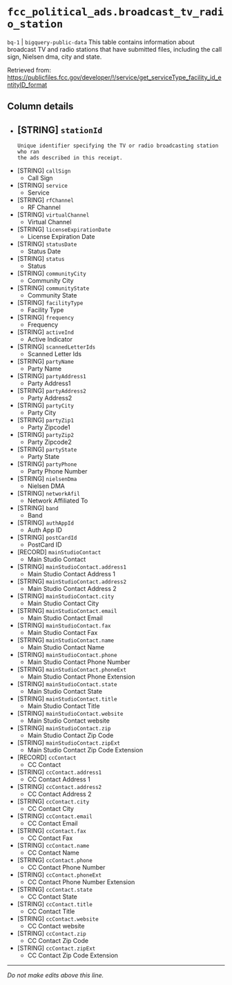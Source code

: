 # `fcc_political_ads.broadcast_tv_radio_station`
`bq-1` | `bigquery-public-data`
This table contains information about broadcast TV and radio stations that have submitted files, including the call sign, Nielsen dma, city and state. 

Retrieved from: https://publicfiles.fcc.gov/developer/!/service/get_serviceType_facility_id_entityID_format

## Column details
* [STRING]    `stationId`
  - 
      Unique identifier specifying the TV or radio broadcasting station who ran
      the ads described in this receipt.
* [STRING]    `callSign`
  - Call Sign
* [STRING]    `service`
  - Service
* [STRING]    `rfChannel`
  - RF Channel
* [STRING]    `virtualChannel`
  - Virtual Channel
* [STRING]    `licenseExpirationDate`
  - License Expiration Date
* [STRING]    `statusDate`
  - Status Date
* [STRING]    `status`
  - Status
* [STRING]    `communityCity`
  - Community City
* [STRING]    `communityState`
  - Community State
* [STRING]    `facilityType`
  - Facility Type
* [STRING]    `frequency`
  - Frequency
* [STRING]    `activeInd`
  - Active Indicator
* [STRING]    `scannedLetterIds`
  - Scanned Letter Ids
* [STRING]    `partyName`
  - Party Name
* [STRING]    `partyAddress1`
  - Party Address1
* [STRING]    `partyAddress2`
  - Party Address2
* [STRING]    `partyCity`
  - Party City
* [STRING]    `partyZip1`
  - Party Zipcode1
* [STRING]    `partyZip2`
  - Party Zipcode2
* [STRING]    `partyState`
  - Party State
* [STRING]    `partyPhone`
  - Party Phone Number
* [STRING]    `nielsenDma`
  - Nielsen DMA
* [STRING]    `networkAfil`
  - Network Affiliated To
* [STRING]    `band`
  - Band
* [STRING]    `authAppId`
  - Auth App ID
* [STRING]    `postCardId`
  - PostCard ID
* [RECORD]    `mainStudioContact`
  - Main Studio Contact
* [STRING]    `mainStudioContact.address1`
  - Main Studio Contact Address 1
* [STRING]    `mainStudioContact.address2`
  - Main Studio Contact Address 2
* [STRING]    `mainStudioContact.city`
  - Main Studio Contact City
* [STRING]    `mainStudioContact.email`
  - Main Studio Contact Email
* [STRING]    `mainStudioContact.fax`
  - Main Studio Contact Fax
* [STRING]    `mainStudioContact.name`
  - Main Studio Contact Name
* [STRING]    `mainStudioContact.phone`
  - Main Studio Contact Phone Number
* [STRING]    `mainStudioContact.phoneExt`
  - Main Studio Contact Phone Extension
* [STRING]    `mainStudioContact.state`
  - Main Studio Contact State
* [STRING]    `mainStudioContact.title`
  - Main Studio Contact Title
* [STRING]    `mainStudioContact.website`
  - Main Studio Contact website
* [STRING]    `mainStudioContact.zip`
  - Main Studio Contact Zip Code
* [STRING]    `mainStudioContact.zipExt`
  - Main Studio Contact Zip Code Extension
* [RECORD]    `ccContact`
  - CC Contact
* [STRING]    `ccContact.address1`
  - CC Contact Address 1
* [STRING]    `ccContact.address2`
  - CC Contact Address 2
* [STRING]    `ccContact.city`
  - CC Contact City
* [STRING]    `ccContact.email`
  - CC Contact Email
* [STRING]    `ccContact.fax`
  - CC Contact Fax
* [STRING]    `ccContact.name`
  - CC Contact Name
* [STRING]    `ccContact.phone`
  - CC Contact Phone Number
* [STRING]    `ccContact.phoneExt`
  - CC Contact Phone Number Extension
* [STRING]    `ccContact.state`
  - CC Contact State
* [STRING]    `ccContact.title`
  - CC Contact Title
* [STRING]    `ccContact.website`
  - CC Contact website
* [STRING]    `ccContact.zip`
  - CC Contact Zip Code
* [STRING]    `ccContact.zipExt`
  - CC Contact Zip Code Extension

-------------------------------------------------------------------------------
*Do not make edits above this line.*
